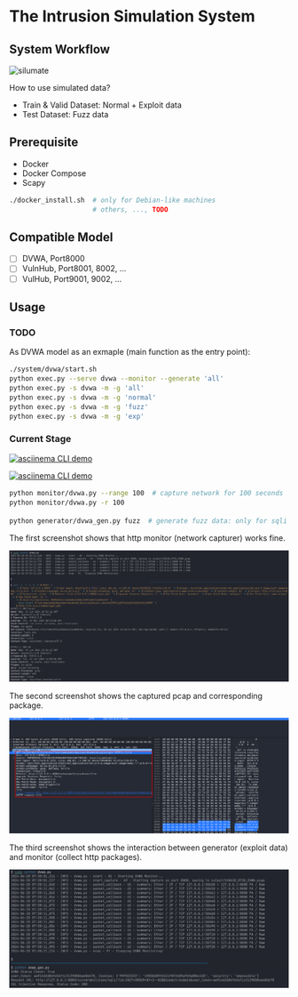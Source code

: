 # The Intrusion Simulation System

## System Workflow

![silumate](https://zhsh.info/post-images/1718472881589.png)

How to use simulated data?

- Train & Valid Dataset: Normal + Exploit data
- Test Dataset: Fuzz data

## Prerequisite

- Docker
- Docker Compose
- Scapy

```bash
./docker_install.sh  # only for Debian-like machines
                     # others, ..., TODO
```

## Compatible Model

- [ ] DVWA, Port8000
- [ ] VulnHub, Port8001, 8002, ...
- [ ] VulHub, Port9001, 9002, ...

## Usage

### TODO

As DVWA model as an exmaple (main function as the entry point):

```bash
./system/dvwa/start.sh
python exec.py --serve dvwa --monitor --generate 'all'
python exec.py -s dvwa -m -g 'all'
python exec.py -s dvwa -m -g 'normal'
python exec.py -s dvwa -m -g 'fuzz'
python exec.py -s dvwa -m -g 'exp'
```

### Current Stage

[![asciinema CLI demo](https://asciinema.org/a/wfeDhk38EzVCnQKiZpePkmCHe.svg)](https://asciinema.org/a/wfeDhk38EzVCnQKiZpePkmCHe?autoplay=1)

[![asciinema CLI demo](https://asciinema.org/a/AOosfNg2XshF9ztfLeLrcqW05.svg)](https://asciinema.org/a/AOosfNg2XshF9ztfLeLrcqW05?autoplay=1)

```bash
python monitor/dvwa.py --range 100  # capture network for 100 seconds
python monitor/dvwa.py -r 100

python generator/dvwa_gen.py fuzz  # generate fuzz data: only for sqli section
```

The first screenshot shows that http monitor (network capturer) works fine.

![monitor](./assets/1.png)

The second screenshot shows the captured pcap and corresponding package.

![http package](./assets/2.png)

The third screenshot shows the interaction between generator (exploit data) and monitor (collect http packages).

![generator&monitor](./assets/3.png)
